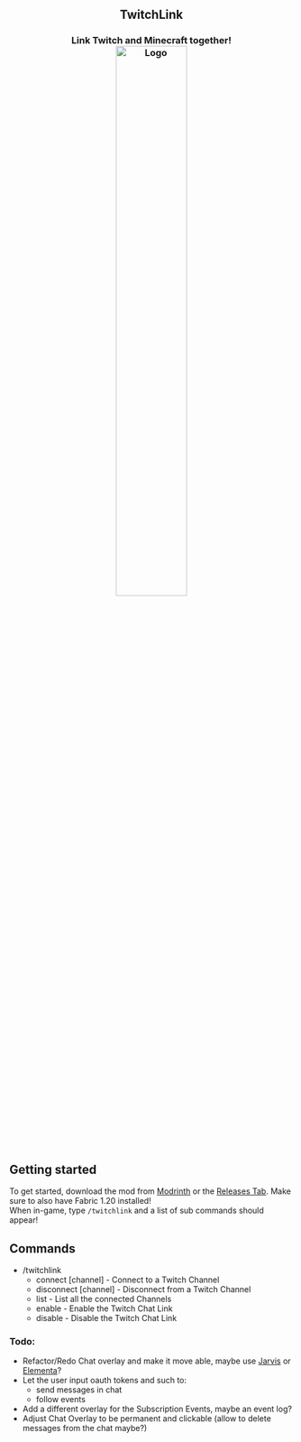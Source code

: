 ## <center>TwitchLink </center>
### <center>Link Twitch and Minecraft together!<br /><img src="https://raw.githubusercontent.com/cosrnic/TwitchLink/main/images/TwitchLinkLogo.png?token=GHSAT0AAAAAABW3BXBHLWZVI23KWAC3YIIYZHGUJIA" width=50% height=50% alt="Logo"></center>

## Getting started
To get started, download the mod from [Modrinth](https://modrinth.com/mod/twitchlink) or the [Releases Tab](https://github.com/cosrnic/TwitchLink/releases). Make sure to also have Fabric 1.20 installed!<br />
When in-game, type `/twitchlink` and a list of sub commands should appear!

## Commands
- /twitchlink
  - connect [channel] - Connect to a Twitch Channel
  - disconnect [channel] - Disconnect from a Twitch Channel
  - list - List all the connected Channels
  - enable - Enable the Twitch Chat Link
  - disable - Disable the Twitch Chat Link

### Todo:
- Refactor/Redo Chat overlay and make it move able, maybe use [Jarvis](https://github.com/romangraef/jarvis) or [Elementa](https://github.com/EssentialGG/Elementa)?
- Let the user input oauth tokens and such to:
  - send messages in chat
  - follow events
- Add a different overlay for the Subscription Events, maybe an event log? 
- Adjust Chat Overlay to be permanent and clickable (allow to delete messages from the chat maybe?)